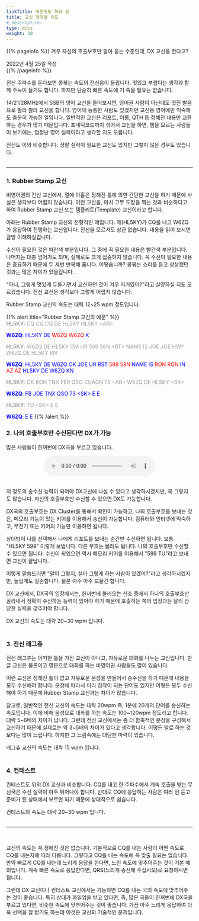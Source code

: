 ```yaml
---
linkTitle: 빠른속도 허와 실
title: 교신 형태별 속도
# description: 
type: docs
weight: 30
---
```

{{% pageinfo %}}
겨우 자신의 호출부호만 알아 듣는 수준인데, DX 교신을 한다고?

2022년 4월 25일 작성<br>
{{% /pageinfo %}}

전신 주파수를 듣다보면 콩볶는 속도의 전신음이 들립니다. 멋있고 부럽다는 생각과 함께 주눅이 들기도 합니다. 하지만 단순히 빠른 속도에 기 죽을 필요는 없습니다.

14/21/28MHz에서 SSB의 영어 교신을 들어보시면, 영어권 사람이 아닌데도 멋진 발음으로 쏼라 쏼라 교신을 합니다. 영어에 능통한 사람도 있겠지만 교신용 영어에만 익숙해도 충분히 가능한 일입니다. 일반적인 교신은 리포트, 이름, QTH 등 정해진 내용만 교환하는 경우가 많기 때문입니다. 포네틱코드까지 섞어서 교신을 하면, 햄을 모르는 사람들이 보기에는, 엄청난 영어 실력이라고 생각할 지도 모릅니다.

전신도 이와 비슷합니다. 정말 실력이 필요한 교신도 있지만 그렇지 않은 경우도 있습니다.
<br><br>

---------------------------------------------------------

### 1. Rubber Stamp 교신
비영어권의 전신 교신에서, 열에 아홉은 정해진 틀에 의한 간단한 교신을 하기 때문에 사실은 생각보다 어렵지 않습니다. 이런 교신을, 마치 고무 도장을 찍는 것과 비슷하다고 하여 Rubber Stamp 교신 또는 템플리트(Template) 교신이라고 합니다.

아래는 Rubber Stamp 교신의 전형적인 예입니다. 제(HL5KY)가 CQ를 내고 W6ZQ가 응답하여 진행하는 교신입니다. 전신을 모르셔도 상관 없습니다. 내용을 읽어 보시면 금방 이해하실겁니다.

수신이 필요한 것은 파란색 부분입니다. 그 중에 꼭 필요한 내용은 빨간색 부분입니다. 나머지는 대충 넘어가도 되며, 실제로도 크게 집중하지 않습니다. 꼭 수신이 필요한 내용은 중요하기 때문에 두 세번 반복해 줍니다. 어떻습니까? 콩볶는 소리를 듣고 상상했던 것과는 많은 차이가 있을겁니다.

"아니, 그렇게 멋있게 두들기면서 교신하던 것이 겨우 저거였어?"라고 실망하실 지도 모르겠습니다. 전신 교신은 생각보다 그렇게 어렵지 않습니다.

Rubber Stamp 교신의 속도는 대략 12~25 wpm 정도입니다.

{{% alert title="Rubber Stamp 교신의 예문" %}}
<br>
<span style="color: #9d9d9d;"><b>HL5KY</b>: CQ CQ CQ DE HL5KY HL5KY &lt;AR&gt;</span>

<span style="color:blue"><b>W6ZQ</b>: HL5KY DE <span style="color:red">W6ZQ W6ZQ</span> K</span>

<span style="color: #9d9d9d;"><b>HL5KY</b>: W6ZQ DE HL5KY GM UR 569 56N &lt;BT&gt; NAME IS JOE JOE HW? W6ZQ DE HL5KY KN</span>

<span style="color:blue"><b>W6ZQ</b>: HL5KY DE W6ZQ OK JOE UR RST <span style="color:red">589 58N</span> NAME IS <span style="color:red">RON RON</span> IN <span style="color:red">AZ AZ</span> HL5KY DE W6ZQ KN</span>

<span style="color: #9d9d9d;"><b>HL5KY</b>: OK RON TNX FER QSO CUAGN 73 &lt;AR&gt; W6ZQ DE HL5KY &lt;SK&gt;</span>

<span style="color:blue"><b>W6ZQ</b>: FB JOE TNX QSO 73 &lt;SK&gt; E E</span>

<span style="color: #9d9d9d;"><b>HL5KY</b>: TU &lt;SK&gt; E E</span>

<span style="color:blue"><b>W6ZQ</b>: E E</span>
{{% /alert %}}


### 2. 나의 호출부호만 수신된다면 DX가 가능
많은 사람들이 한꺼번에 DX국을 부르고 있습니다.

<center><audio src="/morse/img/pileup.mp3" controls="controls"></audio></center><br>

저 정도의 송수신 능력이 되어야 DX교신에 나설 수 있다고 생각하시겠지만, 꼭 그렇지도 않습니다. 자신의 호출부호만 수신할 수 있으면 DX도 가능합니다. 

DX국의 호출부호는 DX Cluster를 통해서 확인이 가능하고, 나의 호출부호를 보내는 것은, 메모리 기능이 있는 키어를 이용해서 송신이 가능합니다. 컴퓨터와 인터넷에 익숙하고, 무전기 또는 키어의 기능만 이용하면 됩니다.

상대방이 나를 선택해서 나에게 리포트를 보내는 순간만 수신하면 됩니다. 보통 "HL5KY 599" 이렇게 보냅니다. 다른 부호는 몰라도 됩니다. 나의 호출부호만 수신할 수 있으면 됩니다. 수신이 되었으면 역시 메모리 키어를 이용해서 "599 TU"라고 보내면 교신이 끝납니다.

이렇게 말씀드리면 "말이 그렇지, 설마 그렇게 하는 사람이 있겠어?"라고 생각하시겠지만, 놀랍게도 실존합니다. 물론 아주 아주 드물긴 합니다.

DX 교신에서, DX국의 입장에서는, 한꺼번에 불러오는 신호 중에서 하나의 호출부호만 골라내서 정확히 수신하는 능력이 있어야 하기 때문에 호출하는 쪽의 입장과는 달리 상당한 실력을 갖추어야 합니다.

DX 교신의 속도는 대략 20~30 wpm 입니다.
<br><br>

### 3. 전신 래그츄
전신 래그츄는 어떠한 틀을 가진 교신이 아니고, 자유로운 대화를 나누는 교신입니다. 한글 교신은 물론이고 영문으로 대화를 하는 비영어권 사람들도 많이 있습니다.

이런 교신은 정해진 틀이 없고 자유로운 문장을 만들어서 송수신을 하기 때문에 내용을 모두 수신해야 합니다. 문장에 따라서 미리 짐작이 되는 단어도 있지만 어떻든 모두 수신해야 하기 때문에 Rubber Stamp 교신과는 차이가 많습니다.

참고로, 일반적인 전신 교신의 속도는 대략 20wpm 즉, 1분에 20개의 단어를 송신하는 속도입니다. 이에 비해 음성으로 대화를 하는 속도는 100~120wpm 정도라고 합니다. 대략 5~6배의 차이가 납니다. 그런데 전신 교신에서는 좀 더 함축적인 문장을 구성해서 교신하기 때문에 실제로는 약 3~5배의 차이가 있다고 생각합니다. 어떻든 말로 하는 것보다는 많이 느립니다. 하지만 그 느림속에는 대단한 마력이 있습니다.

래그츄 교신의 속도는 대략 15 wpm 입니다.
<br><br>

### 4. 컨테스트
컨테스트도 위의 DX 교신과 비슷합니다. CQ를 내고 한 주파수에서 계속 호출을 받는 무선국은 수신 실력이 아주 뛰어나야 합니다. 반대로 CQ에 응답하는 사람은 여러 번 듣고 준비가 된 상태에서 부르면 되기 때문에 상대적으로 쉽습니다.

컨테스트의 속도는 대략 20~30 wpm 입니다.
<br> <br>

-----------------------------------------------

<br>

교신의 속도는 꼭 정해진 것은 없습니다. 기본적으로 CQ를 내는 사람이 어떤 속도로 CQ를 내는지에 따라 다릅니다. 그렇다고 CQ를 내는 속도에 꼭 맞출 필요는 없습니다. 만약 빠르게 CQ를 내는데 느리게 응답을 한다면, 느린 속도에 맞추어주는 것이 기본 예의입니다. 계속 빠른 속도로 응답한다면, QRS(느리게 송신해 주십시오)로 요청하시면 됩니다.

그런데 DX 교신이나 컨테스트 교신에서는 가능하면 CQ를 내는 국의 속도에 맞추어주는 것이 좋습니다. 특히 상대가 파일업을 받고 있다면, 즉, 많은 국들이 한꺼번에 DX국을 부르고 있다면, 비슷한 속도에 맞추어주는 것이 좋습니다. 가끔 아주 느리게 응답하여 더욱 선택을 잘 받기도 하는데 이것은 교신의 기술적인 문제입니다.





